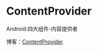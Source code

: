 # ContentProvider

Android:四大组件-内容提供者

博客：[ContentProvider](http://www.fanandjiu.com/article/db025895.html)
